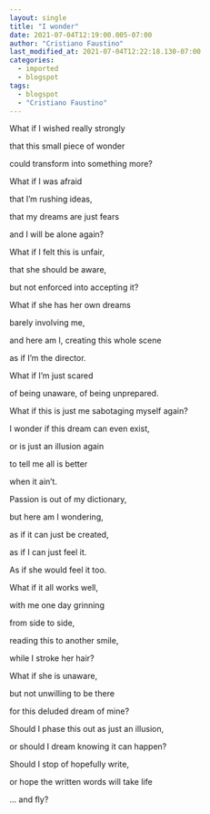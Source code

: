 ```yaml
---
layout: single
title: "I wonder"
date: 2021-07-04T12:19:00.005-07:00
author: "Cristiano Faustino"
last_modified_at: 2021-07-04T12:22:18.130-07:00
categories:
  - imported
  - blogspot
tags:
  - blogspot
  - "Cristiano Faustino"
---
```

What if I wished really strongly

that this small piece of wonder

could transform into something more?

What if I was afraid

that I’m rushing ideas,

that my dreams are just fears

and I will be alone again?



What if I felt this is unfair,

that she should be aware,

but not enforced into accepting it?

What if she has her own dreams

barely involving me,

and here am I, creating this whole scene

as if I’m the director.



What if I’m just scared

of being unaware, of being unprepared.

What if this is just me sabotaging myself again?

I wonder if this dream can even exist,

or is just an illusion again

to tell me all is better

when it ain’t.



Passion is out of my dictionary,

but here am I wondering,

as if it can just be created,

as if I can just feel it.

As if she would feel it too.



What if it all works well,

with me one day grinning

from side to side,

reading this to another smile,

while I stroke her hair?

What if she is unaware,

but not unwilling to be there

for this deluded dream of mine?



Should I phase this out as just an illusion,

or should I dream knowing it can happen?

Should I stop of hopefully write,

or hope the written words will take life

... and fly?
